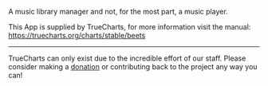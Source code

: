 A music library manager and not, for the most part, a music player.

This App is supplied by TrueCharts, for more information visit the manual: https://truecharts.org/charts/stable/beets

---

TrueCharts can only exist due to the incredible effort of our staff.
Please consider making a [donation](https://truecharts.org/docs/about/sponsor) or contributing back to the project any way you can!
